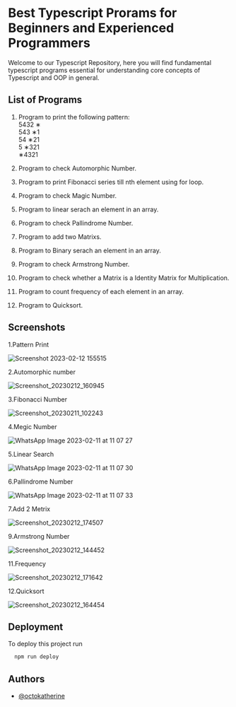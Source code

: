 
# Best Typescript Prorams for Beginners and Experienced Programmers

Welcome to our Typescript Repository, here you will find fundamental typescript programs essential for understanding core concepts of Typescript and OOP in general.




## List of Programs 

1. Program to print the following pattern: <br>
    5432	&lowast; <br>
    543	&lowast;1 <br>
    54	&lowast;21 <br>
    5	&lowast;321 <br>
    	&lowast;4321 <br>
2. Program to check Automorphic Number.

3. Program to print Fibonacci series till nth element using for loop.

4. Program to check Magic Number.

5. Program to linear serach an element in an array.

6. Program to check Pallindrome Number.

7. Program to add two Matrixs.

8. Program to Binary serach an element in an array.

9. Program to check Armstrong Number.

10. Program to check whether a Matrix is a Identity Matrix for Multiplication.

11. Program to count frequency of each element in an array. 

12. Program to Quicksort.
## Screenshots




1.Pattern Print

![Screenshot 2023-02-12 155515](https://user-images.githubusercontent.com/124862671/218305605-f44fdc06-fff4-42b9-b4d9-eaeba0c71078.png)

2.Automorphic number

![Screenshot_20230212_160945](https://user-images.githubusercontent.com/124862671/218306171-16390f11-16f2-42ff-88e6-ac3fbb536913.png)

3.Fibonacci Number 

![Screenshot_20230211_102243](https://user-images.githubusercontent.com/124862671/218243029-3ac28402-401b-48ad-b5c1-651af2e1f5f4.png)

4.Megic Number

![WhatsApp Image 2023-02-11 at 11 07 27](https://user-images.githubusercontent.com/124862671/218243036-6ce23bc5-831d-445e-ad54-64550d4d35d5.jpg)

5.Linear Search

![WhatsApp Image 2023-02-11 at 11 07 30](https://user-images.githubusercontent.com/124862671/218243041-a2f184f0-fa8a-4d03-ae58-92e0ebc6cb03.jpg)

6.Pallindrome Number

![WhatsApp Image 2023-02-11 at 11 07 33](https://user-images.githubusercontent.com/124862671/218243158-bd696143-b56c-4d36-8d49-c7719572377d.jpg)

7.Add 2 Metrix

![Screenshot_20230212_174507](https://user-images.githubusercontent.com/124862671/218310504-577721e9-7087-47ab-b510-0b12c7934f63.png)

9.Armstrong Number

![Screenshot_20230212_144452](https://user-images.githubusercontent.com/124862671/218307167-386c9c29-0981-4449-98ed-adb42dc0c8ea.png)

11.Frequency

![Screenshot_20230212_171642](https://user-images.githubusercontent.com/124862671/218309147-56f6d367-57c1-44e6-ae97-d1078ac2840d.png)

12.Quicksort

![Screenshot_20230212_164454](https://user-images.githubusercontent.com/124862671/218309148-ed908784-d456-4e85-98cc-205f90b34a38.png)

## Deployment

To deploy this project run

```bash
  npm run deploy
```


## Authors

- [@octokatherine](https://www.github.com/octokatherine)


